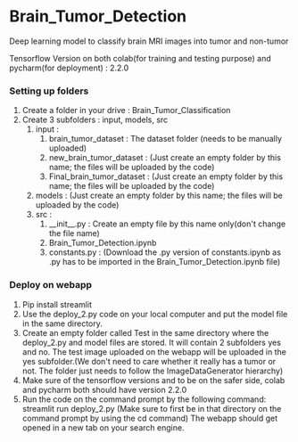# Brain_Tumor_Detection
Deep learning model to classify brain MRI images into tumor and non-tumor

Tensorflow Version on both colab(for training and testing purpose) and pycharm(for deployment) : 2.2.0

### Setting up folders
1. Create a folder in your drive : Brain_Tumor_Classification
2. Create 3 subfolders : input, models, src
    1. input :
        1. brain_tumor_dataset : The dataset folder (needs to be manually uploaded)
        2. new_brain_tumor_dataset : (Just create an empty folder by this name; the files will be uploaded by the code)
        3. Final_brain_tumor_dataset : (Just create an empty folder by this name; the files will be uploaded by the code)
    2. models :
        (Just create an empty folder by this name; the files will be uploaded by the code)
    3. src :
        1. \_\_init\_\_.py : Create an empty file by this name only(don't change the file name)
        2. Brain_Tumor_Detection.ipynb
        3. constants.py : (Download the .py version of constants.ipynb as .py has to be imported in the Brain_Tumor_Detection.ipynb file)



### Deploy on webapp
1. Pip install streamlit
2. Use the deploy_2.py code on your local computer and put the model file in the same directory.
3. Create an empty folder called Test in the same directory where the deploy_2.py and model files are stored. It will contain 2 subfolders yes and no. The test image uploaded on the webapp will be uploaded in the yes subfolder.(We don't need to care whether it really has a tumor or not. The folder just needs to follow the ImageDataGenerator hierarchy)
4. Make sure of the tensorflow versions and to be on the safer side, colab and pycharm both should have version 2.2.0
5. Run the code on the command prompt by the following command:
streamlit run deploy_2.py
(Make sure to first be in that directory on the command prompt by using the cd command)
The webapp should get opened in a new tab on your search engine.

